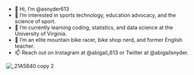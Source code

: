 - 👋 Hi, I’m @asnyder613
- 👀 I’m interested in sports technology, education advocacy, and the science of sport. 
- 🌱 I’m currently learning coding, statistics, and data science at the University of Virginia.
- 💞️ I’m an elite mountain bike racer, bike shop nerd, and former English teacher.
- 📫 Reach out on Instagram at @abigail_613 or Twitter at @abigailsnyder.

![_21A5840 copy 2](https://user-images.githubusercontent.com/110747121/204145288-ced0704d-d023-4d19-ae61-41ed356d45ac.jpg)
